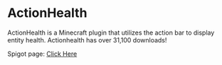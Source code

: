 # ActionHealth
ActionHealth is a Minecraft plugin that utilizes the action bar to display entity health. Actionhealth has over 31,100 downloads!

Spigot page: [Click Here](https://www.spigotmc.org/resources/action-bar-health.2661/)
